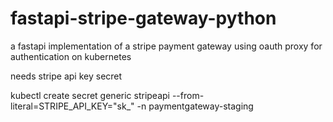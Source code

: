 # fastapi-stripe-gateway-python
a fastapi implementation of a stripe payment gateway using oauth proxy for authentication on kubernetes

needs stripe api key secret

kubectl create secret generic stripeapi --from-literal=STRIPE_API_KEY="sk_" -n paymentgateway-staging